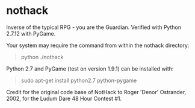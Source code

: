 # nothack
Inverse of the typical RPG - you are the Guardian.
Verified with Python 2.7.12 with PyGame.

Your system may require the command from within the nothack directory:
  > python ./nothack

Python 2.7 and PyGame (test on version 1.9.1) can be installed with:
> sudo apt-get install python2.7 python-pygame

Credit for the original code base of NotHack to Roger 'Denor' Ostrander, 2002, for the Ludum Dare 48 Hour Contest #1.
